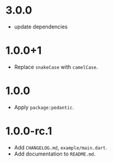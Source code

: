 # 3.0.0

- update dependencies

# 1.0.0+1
* Replace `snakeCase` with `camelCase`.

# 1.0.0
* Apply `package:pedantic`.

# 1.0.0-rc.1
* Add `CHANGELOG.md`, `example/main.dart`.
* Add documentation to `README.md`.
